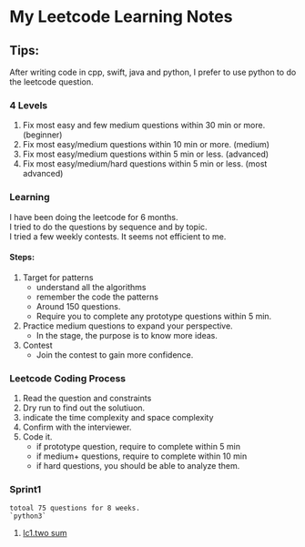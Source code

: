 # My Leetcode Learning Notes

## Tips: 
After writing code in cpp, swift, java and python, I prefer to use python to do the leetcode question. 


### 4 Levels
1. Fix most easy and few medium questions within 30 min or more.  (beginner)
2. Fix most easy/medium questions within 10 min or more. (medium)
3. Fix most easy/medium questions within 5 min or less. (advanced)
4. Fix most easy/medium/hard questions within 5 min or less. (most advanced)

### Learning
I have been doing the leetcode for 6 months.      
I tried to do the questions by sequence and by topic.     
I tried a few weekly contests.
It seems not efficient to me.

#### Steps:
1. Target for patterns
    * understand all the algorithms
    * remember the code the patterns
    * Around 150 questions.
    * Require you to complete any prototype questions within 5 min.
2. Practice medium questions to expand your perspective.
    * In the stage, the purpose is to know more ideas.
3. Contest
    * Join the contest to gain more confidence.


### Leetcode Coding Process
1. Read the question and constraints
1. Dry run to find out the solutiuon. 
2. indicate the time complexity and space complexity
3. Confirm with the interviewer.
4. Code it.
    * if prototype question, require to complete within 5 min
    * if medium+ questions, require to complete within 10 min
    * if hard questions, you should be able to analyze them. 


### Sprint1
    totoal 75 questions for 8 weeks. 
    `python3`

1. [lc1.two sum](https://leetcode.com/problems/two-sum/)

    
